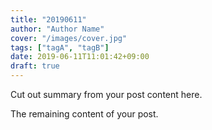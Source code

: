 ```yaml
---
title: "20190611"
author: "Author Name"
cover: "/images/cover.jpg"
tags: ["tagA", "tagB"]
date: 2019-06-11T11:01:42+09:00
draft: true
---
```


Cut out summary from your post content here.

<!--more-->

The remaining content of your post.
